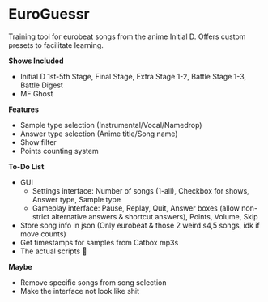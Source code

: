 # EuroGuessr
Training tool for eurobeat songs from the anime Initial D. Offers custom presets to facilitate learning.

**Shows Included**
  * Initial D 1st-5th Stage, Final Stage, Extra Stage 1-2, Battle Stage 1-3, Battle Digest
  * MF Ghost

**Features**
  * Sample type selection (Instrumental/Vocal/Namedrop)
  * Answer type selection (Anime title/Song name)
  * Show filter
  * Points counting system

**To-Do List**
  * GUI
     * Settings interface: Number of songs (1-all), Checkbox for shows, Answer type, Sample type
     * Gameplay interface: Pause, Replay, Quit, Answer boxes (allow non-strict alternative answers & shortcut answers), Points, Volume, Skip
  * Store song info in json (Only eurobeat & those 2 weird s4,5 songs, idk if move counts)
  * Get timestamps for samples from Catbox mp3s
  * The actual scripts 🤡

**Maybe**
 * Remove specific songs from song selection
 * Make the interface not look like shit
